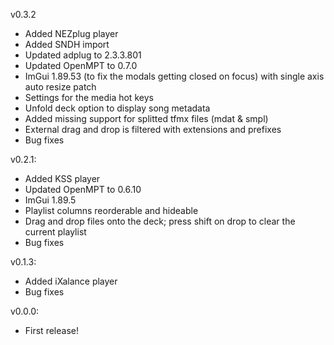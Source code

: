 v0.3.2
- Added NEZplug player
- Added SNDH import
- Updated adplug to 2.3.3.801
- Updated OpenMPT to 0.7.0
- ImGui 1.89.53 (to fix the modals getting closed on focus) with single axis auto resize patch
- Settings for the media hot keys
- Unfold deck option to display song metadata
- Added missing support for splitted tfmx files (mdat & smpl)
- External drag and drop is filtered with extensions and prefixes
- Bug fixes

v0.2.1:
- Added KSS player
- Updated OpenMPT to 0.6.10
- ImGui 1.89.5
- Playlist columns reorderable and hideable
- Drag and drop files onto the deck; press shift on drop to clear the current playlist
- Bug fixes

v0.1.3:
- Added iXalance player
- Bug fixes

v0.0.0:
- First release!